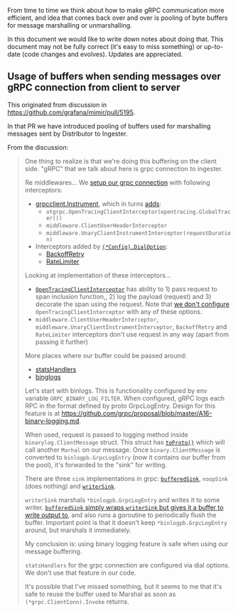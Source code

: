 From time to time we think about how to make gRPC communication more efficient, and idea that comes back over and over is pooling of byte buffers for message marshalling or unmarshalling.

In this document we would like to write down notes about doing that. This document may not be fully correct (it's easy to miss something) or up-to-date (code changes and evolves). Updates are appreciated.

## Usage of buffers when sending messages over gRPC connection from client to server

This originated from discussion in https://github.com/grafana/mimir/pull/5195.

In that PR we have introduced pooling of buffers used for marshalling messages sent by Distributor to Ingester.

From the discussion:

> One thing to realize is that we're doing this buffering on the client side. "gRPC" that we talk about here is grpc connection to ingester.
>
> Re middlewares... We [setup our grpc connection](https://github.com/grafana/mimir/blob/c8d7c56ed225c706da534e230ff1d6892080db40/pkg/ingester/client/client.go#L42) with following interceptors:
>
> * [grpcclient.Instrument](https://github.com/grafana/mimir/blob/c8d7c56ed225c706da534e230ff1d6892080db40/pkg/ingester/client/client.go#L42), which in turns [adds](https://github.com/grafana/mimir/blob/b5e7bce69311da4df36e363dce3c3d27c8ed0fb1/vendor/github.com/grafana/dskit/grpcclient/instrumentation.go#L13-L15):
>   * `otgrpc.OpenTracingClientInterceptor(opentracing.GlobalTracer())`
>   * `middleware.ClientUserHeaderInterceptor`
>   * `middleware.UnaryClientInstrumentInterceptor(requestDuration)`
> * Interceptors added by [`(*Config).DialOption`](https://github.com/grafana/mimir/blob/36f96f19bde5d6e5552600b25893244971b007c8/vendor/github.com/grafana/dskit/grpcclient/grpcclient.go#L95-L152):
>   * [BackoffRetry](https://github.com/grafana/mimir/blob/4b8cf2019a88d39231ab0b230701eeeb02079d12/vendor/github.com/grafana/dskit/grpcclient/backoff_retry.go#L14-L31)
>   * [RateLimiter](https://github.com/grafana/mimir/blob/4b8cf2019a88d39231ab0b230701eeeb02079d12/vendor/github.com/grafana/dskit/grpcclient/ratelimit.go#L13-L26)
>
> Looking at implementation of these interceptors...
>
> * [`OpenTracingClientInterceptor`](https://github.com/grafana/mimir/blob/59fed803141e0a8dfbff32ea93cc6c4a7691ca4f/vendor/github.com/opentracing-contrib/go-grpc/client.go#L30-L75) has ability to 1) pass request to span inclusion function,, 2) log the payload (request) and 3) decorate the span using the request. Note that [we don't configure](https://github.com/grafana/mimir/blob/b5e7bce69311da4df36e363dce3c3d27c8ed0fb1/vendor/github.com/grafana/dskit/grpcclient/instrumentation.go#L13) `OpenTracingClientInterceptor` with any of these options.
> * `middleware.ClientUserHeaderInterceptor`, `middleware.UnaryClientInstrumentInterceptor`, `BackoffRetry` and `RateLimiter` interceptors don't use request in any way (apart from passing it further)
>
> More places where our buffer could be passed around:
>
> * [statsHandlers](https://github.com/grafana/mimir/blob/36f96f19bde5d6e5552600b25893244971b007c8/vendor/google.golang.org/grpc/stream.go#L1041-L1043)
> * [binglogs](https://github.com/grafana/mimir/blob/36f96f19bde5d6e5552600b25893244971b007c8/vendor/google.golang.org/grpc/stream.go#L887-L895)
>
> Let's start with binlogs. This is functionality configured by env variable `GRPC_BINARY_LOG_FILTER`. When configured, gRPC logs each RPC in the format defined by proto GrpcLogEntry. Design for this feature is at https://github.com/grpc/proposal/blob/master/A16-binary-logging.md.
>
> When used, request is passed to logging method inside `binarylog.ClientMessage` struct. This struct has [`toProto()`](https://github.com/grafana/mimir/blob/36f96f19bde5d6e5552600b25893244971b007c8/vendor/google.golang.org/grpc/internal/binarylog/method_logger.go#L227) which will call another `Marhal` on our message. Once `binary.ClientMessage` is converted to `binlogpb.GrpcLogEntry` (now it contains our buffer from the pool), it's forwarded to the "sink" for writing.
>
> There are three `sink` implementations in grpc: [`bufferedSink`](https://github.com/grafana/mimir/blob/f3afcb7a598c2147980371a64d985d20819fb49c/vendor/google.golang.org/grpc/internal/binarylog/sink.go#L99-L111), `noopSink` (does nothing) and [`writerSink`](https://github.com/grafana/mimir/blob/f3afcb7a598c2147980371a64d985d20819fb49c/vendor/google.golang.org/grpc/internal/binarylog/sink.go#L69-L84).
>
> `writerSink` marshals `*binlogpb.GrpcLogEntry` and writes it to some writer. [`bufferedSink` simply wraps `writerSink` but gives it a buffer to write output to](https://github.com/grafana/mimir/blob/f3afcb7a598c2147980371a64d985d20819fb49c/vendor/google.golang.org/grpc/internal/binarylog/sink.go#L154-L170), and also runs a goroutine to periodically flush the buffer. Important point is that it doesn't keep `*binlogpb.GrpcLogEntry` around, but marshals it immediately.
>
> My conclusion is: using binary logging feature is safe when using our message buffering.
>
> `statsHandlers` for the grpc connection are configured via dial options. We don't use that feature in our code.
>
> It's possible that I've missed something, but it seems to me that it's safe to reuse the buffer used to Marshal as soon as `(*grpc.ClientConn).Invoke` returns.

